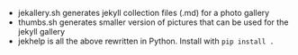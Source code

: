 * jekallery.sh generates jekyll collection files (.md) for a photo gallery
* thumbs.sh generates smaller version of pictures that can be used for the jekyll gallery
* jekhelp is all the above rewritten in Python. Install with `pip install .`
